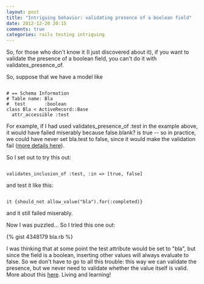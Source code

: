 ```yaml
---
layout: post
title: "Intriguing behavior: validating presence of a boolean field"
date: 2012-12-20 20:15
comments: true
categories: rails testing intriguing
---
```


So, for those who don't know it (I just discovered about it), if you want to validate the presence of a boolean field, you can't do it with validates_presence_of.

So, suppose that we have a model like

<pre><code>
# == Schema Information
# Table name: Bla
#  test       :boolean
class Bla < ActiveRecord::Base
  attr_accessible :test
</code></pre>


For example, if I had used validates_presence_of :test in the example above, it would have failed miserably because false.blank? is true -- so in practice, we could have never set bla.test to false, since it would make the validation fail ([more details here](http://apidock.com/rails/ActiveModel/Validations/ClassMethods/validates_presence_of)).

So I set out to try this out:

<pre><code>
validates_inclusion_of :test, :in => [true, false]
</code></pre>

and test it like this:
<pre><code>
it {should_not allow_value("bla").for(:completed)}
</code></pre>

and it still failed miserably.

Now I was puzzled... So I tried this one out:

{% gist 4348179 bla.rb %}

I was thinking that at some point the test attribute would be set to "bla", but since the field is a boolean, inserting other values will always evaluate to false. So we don't have to go to all this trouble: this way we can validate the presence, but we never need to validate whether the value itself is valid. More about this [here](http://stackoverflow.com/questions/5170008/rails-validating-inclusion-of-a-boolean-fails-tests/5171074#5171074). Living and learning!
